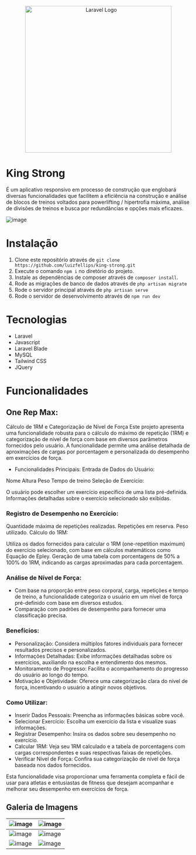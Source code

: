 <p align="center"><a href="https://laravel.com" target="_blank"><img src="https://raw.githubusercontent.com/laravel/art/master/logo-lockup/5%20SVG/2%20CMYK/1%20Full%20Color/laravel-logolockup-cmyk-red.svg" width="400" alt="Laravel Logo"></a></p>

# King Strong
É um aplicativo responsivo em processo de construção que englobará diversas funcionalidades que facilitem a eficiência na construção e análise de blocos de treinos voltados para powerlifting / hipertrofia máxima, análise de divisões de treinos e busca por redundâncias e opções mais eficazes.

![image](https://github.com/luizfellips/powermaromba/assets/110192027/6cbd2572-7d57-4309-8966-8cebab8aadfa)

# Instalação
1. Clone este repositório através de `git clone https://github.com/luizfellips/king-strong.git`
2. Execute o comando `npm i` no diretório do projeto.
3. Instale as dependências de composer através de `composer install`.
4. Rode as migrações de banco de dados através de `php artisan migrate`
5. Rode o servidor principal através de `php artisan serve`
6. Rode o servidor de desenvolvimento através de `npm run dev`

# Tecnologias
- Laravel
- Javascript
- Laravel Blade
- MySQL
- Tailwind CSS
- JQuery

# Funcionalidades

## One Rep Max: 
Cálculo de 1RM e Categorização de Nível de Força
Este projeto apresenta uma funcionalidade robusta para o cálculo do máximo de repetição (1RM) e categorização de nível de força com base em diversos parâmetros fornecidos pelo usuário. 
A funcionalidade permite uma análise detalhada de aproximações de cargas por porcentagem e personalizada do desempenho em exercícios de força.

- Funcionalidades Principais:
Entrada de Dados do Usuário:

Nome
Altura
Peso
Tempo de treino
Seleção de Exercício:

O usuário pode escolher um exercício específico de uma lista pré-definida.
Informações detalhadas sobre o exercício selecionado são exibidas.

### Registro de Desempenho no Exercício:

Quantidade máxima de repetições realizadas.
Repetições em reserva.
Peso utilizado.
Cálculo do 1RM:

Utiliza os dados fornecidos para calcular o 1RM (one-repetition maximum) do exercício selecionado, com base em cálculos matemáticos como Equação de Epley.
Geração de uma tabela com porcentagens de 50% a 100% do 1RM, indicando as cargas aproximadas para cada porcentagem.

### Análise de Nível de Força:

- Com base na proporção entre peso corporal, carga, repetições e tempo de treino, a funcionalidade categoriza o usuário em um nível de força pré-definido com base em diversos estudos.
- Comparação com padrões de desempenho para fornecer uma classificação precisa.

### Benefícios:
- Personalização: Considera múltiplos fatores individuais para fornecer resultados precisos e personalizados.
- Informações Detalhadas: Exibe informações detalhadas sobre os exercícios, auxiliando na escolha e entendimento dos mesmos.
- Monitoramento de Progresso: Facilita o acompanhamento do progresso do usuário ao longo do tempo.
- Motivação e Objetividade: Oferece uma categorização clara do nível de força, incentivando o usuário a atingir novos objetivos.

### Como Utilizar:
- Inserir Dados Pessoais: Preencha as informações básicas sobre você.
- Selecionar Exercício: Escolha um exercício da lista e visualize suas informações.
- Registrar Desempenho: Insira os dados sobre seu desempenho no exercício.
- Calcular 1RM: Veja seu 1RM calculado e a tabela de porcentagens com cargas correspondentes e suas respectivas faixas de repetições.
- Verificar Nível de Força: Confira sua categorização de nível de força baseada nos dados fornecidos.

Esta funcionalidade visa proporcionar uma ferramenta completa e fácil de usar para atletas e entusiastas de fitness que desejam acompanhar e melhorar seu desempenho em exercícios de força.
## Galeria de Imagens
| ![image](https://github.com/luizfellips/powermaromba/assets/110192027/0554a727-a4c3-4a45-8c77-c3c81de41a46) | ![image](https://github.com/luizfellips/powermaromba/assets/110192027/f066757d-6316-432f-b968-7014d4e2bf15) |
| ----------------------------------------------------------------------------------------------------------- | ----------------------------------------------------------------------------------------------------------- |
| ![image](https://github.com/luizfellips/powermaromba/assets/110192027/0bed5e1d-b2ac-44e2-84f1-0fe794bf7a0a) | ![image](https://github.com/luizfellips/powermaromba/assets/110192027/602051b9-85d6-4dea-8a8e-233bf5ad7dbd) |
| ![image](https://github.com/luizfellips/powermaromba/assets/110192027/48a132bf-c14e-4b49-93e2-bb05ee96b19f) | ![image](https://github.com/luizfellips/powermaromba/assets/110192027/f320c6e7-0f03-4582-98e2-554e08084064) |


